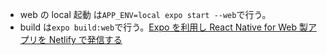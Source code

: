 - web の local 起動 は`APP_ENV=local expo start --web`で行う。
- build は`expo build:web`で行う。[Expo を利用し React Native for Web 製アプリを Netlify で発信する](https://honmushi.com/2020/02/21/expo-web-netlify/)
